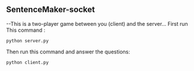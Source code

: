 ## SentenceMaker-socket
--This is a two-player game between you (client) and the server...
First run This command :
```
python server.py
```
Then run this command and answer the questions:
```
python client.py
```
